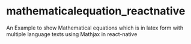 # mathematicalequation_reactnative
An Example to show Mathematical equations which is in latex form with multiple language texts using Mathjax in react-native
